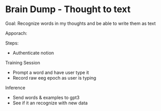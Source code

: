 # Brain Dump - Thought to text

Goal: Recognize words in my thoughts and be able to write them as text

Apporach:

Steps:
- Authenticate notion

Training Session
- Prompt a word and have user type it
- Record raw eeg epoch as user is typing

Inference
- Send words & examples to gpt3
- See if it an recognize with new data